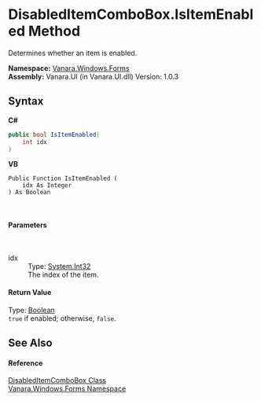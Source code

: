 # DisabledItemComboBox.IsItemEnabled Method 
 

Determines whether an item is enabled.

**Namespace:**&nbsp;<a href="c580cf52-4028-70db-28d0-f9b1abc03861">Vanara.Windows.Forms</a><br />**Assembly:**&nbsp;Vanara.UI (in Vanara.UI.dll) Version: 1.0.3

## Syntax

**C#**<br />
``` C#
public bool IsItemEnabled(
	int idx
)
```

**VB**<br />
``` VB
Public Function IsItemEnabled ( 
	idx As Integer
) As Boolean
```

<br />

#### Parameters
&nbsp;<dl><dt>idx</dt><dd>Type: <a href="http://msdn2.microsoft.com/en-us/library/td2s409d" target="_blank">System.Int32</a><br />The index of the item.</dd></dl>

#### Return Value
Type: <a href="http://msdn2.microsoft.com/en-us/library/a28wyd50" target="_blank">Boolean</a><br />`true` if enabled; otherwise, `false`.

## See Also


#### Reference
<a href="521702b9-31d8-a11e-8366-a1cc513c66e3">DisabledItemComboBox Class</a><br /><a href="c580cf52-4028-70db-28d0-f9b1abc03861">Vanara.Windows.Forms Namespace</a><br />